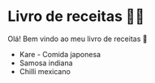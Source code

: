 # Livro de receitas 👩‍🍳

Olá! Bem vindo ao meu livro de receitas :book:

- Kare - Comida japonesa
- Samosa indiana
- Chilli mexicano
